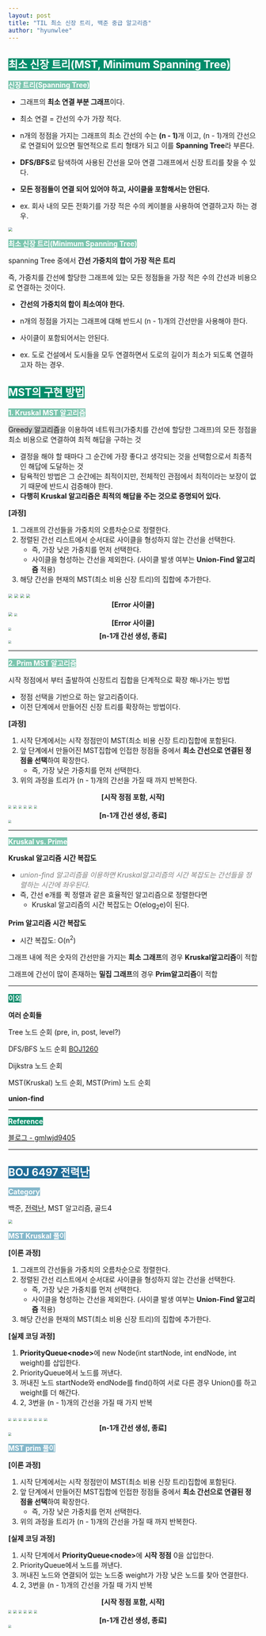 ```yaml
---
layout: post
title: "TIL 최소 신장 트리, 백준 중급 알고리즘"
author: "hyunwlee"
---
```


## <span style="background-color:#028C6A; color:white">최소 신장 트리(MST, Minimum Spanning Tree)</span>

<span style="background-color:#7BC5AE; color:white"><strong>신장 트리(Spanning Tree)</strong></span>

- 그래프의 <strong>최소 연결 부분 그래프</strong>이다.

- 최소 연결 = 간선의 수가 가장 적다.

- n개의 정점을 가지는 그래프의 최소 간선의 수는 <strong>(n - 1)</strong>개 이고, (n - 1)개의 간선으로 연결되어 있으면 필연적으로 트리 형태가 되고 이를 <strong>Spanning Tree</strong>라 부른다.
- <strong>DFS/BFS</strong>로 탐색하여 사용된 간선을 모아 연결 그래프에서 신장 트리를 찾을 수 있다.
- <strong>모든 정점들이 연결 되어 있어야 하고, 사이클을 포함해서는 안된다.</strong>
- ex. 회사 내의 모든 전화기를 가장 적은 수의 케이블을 사용하여 연결하고자 하는 경우.

<img src="https://github.com/hyunwlee-dev/TIL/blob/a5c5806744f71769919f66d25e3b199d03881e47/images/til211001/mst1.png?raw=true" style="zoom:50%;" />

<span style="background-color:#7BC5AE; color:white"><strong>최소 신장 트리(Minimum Spanning Tree)</strong></span>

spanning Tree 중에서 <strong>간선 가중치의 합이 가장 적은 트리</strong>

즉, 가중치를 간선에 할당한 그래프에 있는 모든 정점들을 가장 적은 수의 간선과 비용으로 연결하는 것이다.

- <strong>간선의 가중치의 합이 최소여야 한다.</strong>

- n개의 정점을 가지는 그래프에 대해 반드시 (n - 1)개의 간선만을 사용해야 한다.
- 사이클이 포함되어서는 안된다.
- ex. 도로 건설에서 도시들을 모두 연결하면서 도로의 길이가 최소가 되도록 연결하고자 하는 경우.



## <span style="background-color:#028C6A; color:white">MST의 구현 방법</span>

<span style="background-color:#7BC5AE; color:white"><strong>1. Kruskal MST 알고리즘</strong></span>

<span style="background-color:lightgray">Greedy 알고리즘</span>을 이용하여 네트워크(가중치를 간선에 할당한 그래프)의 모든 정점을 최소 비용으로 연결하여 최적 해답을 구하는 것

- 결정을 해야 할 때마다 그 순간에 가장 좋다고 생각되는 것을 선택함으로서 최종적인 해답에 도달하는 것
- 탐욕적인 방법은 그 순간에는 최적이지만, 전체적인 관점에서 최적이라는 보장이 없기 때문에 반드시 검증해야 한다.
- <strong>다행히 Kruskal 알고리즘은 최적의 해답을 주는 것으로 증명되어 있다. </strong>

<strong>[과정]</strong>

1. 그래프의 간선들을 가중치의 오름차순으로 정렬한다.
2. 정렬된 간선 리스트에서 순서대로 사이클을 형성하지 않는 간선을 선택한다.
   - 즉, 가장 낮은 가중치를 먼저 선택한다.
   - 사이클을 형성하는 간선을 제외한다. (사이클 발생 여부는 <strong>Union-Find 알고리즘</strong> 적용)
3. 해당 간선을 현재의 MST(최소 비용 신장 트리)의 집합에 추가한다.



<img src="https://github.com/hyunwlee-dev/TIL/blob/f67646c90fd0c7e6a7fd74724c7c0a2816c209f7/images/til211001/kruskal1.png?raw=true" style="zoom:50%;" />

<img src="https://github.com/hyunwlee-dev/TIL/blob/f67646c90fd0c7e6a7fd74724c7c0a2816c209f7/images/til211001/kruskal2.png?raw=true" style="zoom:50%;" />

<img src="https://github.com/hyunwlee-dev/TIL/blob/f67646c90fd0c7e6a7fd74724c7c0a2816c209f7/images/til211001/kruskal3.png?raw=true" style="zoom:50%;" />

<img src="https://github.com/hyunwlee-dev/TIL/blob/f67646c90fd0c7e6a7fd74724c7c0a2816c209f7/images/til211001/kruskal4.png?raw=true" style="zoom:50%;" />

<center><strong>[Error 사이클]</strong></center>

<img src="https://github.com/hyunwlee-dev/TIL/blob/f67646c90fd0c7e6a7fd74724c7c0a2816c209f7/images/til211001/kruskal5.png?raw=true" style="zoom:50%;" />

<img src="https://github.com/hyunwlee-dev/TIL/blob/00be3884deca7836508849995ce1033e828f7369/images/til211001/kruskal6.png?raw=true" style="zoom:37%;" />

<center><strong>[Error 사이클]</strong></center>

<img src="https://github.com/hyunwlee-dev/TIL/blob/00be3884deca7836508849995ce1033e828f7369/images/til211001/kruskal7.png?raw=true" style="zoom:37%;" />

<center><strong>[n-1개 간선 생성, 종료]</strong></center>

<img src="https://github.com/hyunwlee-dev/TIL/blob/00be3884deca7836508849995ce1033e828f7369/images/til211001/kruskal8.png?raw=true" style="zoom:37%;" />

---

<span style="background-color:#7BC5AE; color:white"><strong>2. Prim MST 알고리즘</strong></span>

시작 정점에서 부터 출발하여 신장트리 집합을 단계적으로 확장 해나가는 방법

- 정점 선택을 기반으로 하는 알고리즘이다.
- 이전 단계에서 만들어진 신장 트리를 확장하는 방법이다.

<strong>[과정]</strong>

1. 시작 단계에서는 시작 정점만이 MST(최소 비용 신장 트리)집합에 포함된다.
2. 앞 단계에서 만들어진 MST집합에 인접한 정점들 중에서 <strong>최소 간선으로 연결된 정점을 선택</strong>하여 확장한다.
   - 즉, 가장 낮은 가중치를 먼저 선택한다.
3. 위의 과정을 트리가 (n - 1)개의 간선을 가질 때 까지 반복한다.

<center><strong>[시작 정점 포함, 시작]</strong></center>

<img src="https://github.com/hyunwlee-dev/TIL/blob/f833132eee791a56575b4b710f10b25c6829042a/images/til211001/prim1.png?raw=true" style="zoom:40%;" />

  

<img src="https://github.com/hyunwlee-dev/TIL/blob/f833132eee791a56575b4b710f10b25c6829042a/images/til211001/prim2.png?raw=true" style="zoom:40%;" />

  

<img src="https://github.com/hyunwlee-dev/TIL/blob/f833132eee791a56575b4b710f10b25c6829042a/images/til211001/prim3.png?raw=true" style="zoom:40%;" />

  

<img src="https://github.com/hyunwlee-dev/TIL/blob/f833132eee791a56575b4b710f10b25c6829042a/images/til211001/prim4.png?raw=true" style="zoom:40%;" />

  

<img src="https://github.com/hyunwlee-dev/TIL/blob/f833132eee791a56575b4b710f10b25c6829042a/images/til211001/prim5.png?raw=true" style="zoom:40%;" />

  

<img src="https://github.com/hyunwlee-dev/TIL/blob/f833132eee791a56575b4b710f10b25c6829042a/images/til211001/prim6.png?raw=true" style="zoom:40%;" />

  

<center><strong>[n-1개 간선 생성, 종료]</strong></center>

<img src="https://github.com/hyunwlee-dev/TIL/blob/f833132eee791a56575b4b710f10b25c6829042a/images/til211001/prim7.png?raw=true" style="zoom:40%;" />





---

<span style="background-color:#7BC5AE; color:white"><strong>Kruskal vs. Prime</strong></span>

<strong>Kruskal 알고리즘 시간 복잡도</strong>

- <span style="color:gray">_union-find 알고리즘을 이용하면 Kruskal알고리즘의 시간 복잡도는 간선들을 정렬하는 시간에 좌우된다._</span>
- 즉, 간선 e개를 퀵 정렬과 같은 효율적인 알고리즘으로 정렬한다면
  - Kruskal 알고리즘의 시간 복잡도는 O(elog<sub>2</sub>e)이 된다.

<strong>Prim 알고리즘 시간 복잡도</strong>

- 시간 복잡도: O(n<sup>2</sup>)



그래프 내에 적은 숫자의 간선만을 가지는 <strong>희소 그래프</strong>의 경우 <strong>Kruskal알고리즘</strong>이 적합

그래프에 간선이 많이 존재하는 <strong>밀집 그래프</strong>의 경우 <strong>Prim알고리즘</strong>이 적합

---

<span style="background-color:#028C6A; color:white"><strong>이외</strong></span>

<strong>여러 순회들</strong>

Tree 노드 순회 (pre, in, post, level?)

DFS/BFS 노드 순회 [BOJ1260](https://www.acmicpc.net/problem/1260)

Dijkstra 노드 순회

MST(Kruskal) 노드 순회, MST(Prim) 노드 순회  



<strong>union-find</strong>

---

<span style="background-color:#028C6A; color:white"><strong>Reference</strong></span>

[블로그 - gmlwjd9405](https://gmlwjd9405.github.io/2018/08/28/algorithm-mst.html)

---

## <span style="background-color:#1D6A96; color:white">BOJ 6497 전력난</span>

<span style="background-color:#85B8CB; color:white"><strong> Category</strong></span>

백준, [전력난](https://www.acmicpc.net/problem/6497), MST 알고리즘, 골드4

<img src="https://github.com/hyunwlee-dev/TIL/blob/6cc2606015e7afe276d90b3e5a61387653b15e62/images/til211001/powerShortage.png?raw=true" style="zoom:50%;" />

<span style="background-color:#85B8CB; color:white"><strong>MST Kruskal 풀이</strong></span>

<strong>[이론 과정]</strong>

1. 그래프의 간선들을 가중치의 오름차순으로 정렬한다.
2. 정렬된 간선 리스트에서 순서대로 사이클을 형성하지 않는 간선을 선택한다.
   - 즉, 가장 낮은 가중치를 먼저 선택한다.
   - 사이클을 형성하는 간선을 제외한다. (사이클 발생 여부는 <strong>Union-Find 알고리즘</strong> 적용)
3. 해당 간선을 현재의 MST(최소 비용 신장 트리)의 집합에 추가한다.

<strong>[실제 코딩 과정]</strong>

1. <strong>PriorityQueue\<node></strong>에 new Node(int startNode, int endNode, int weight)를 삽입한다.
2. PriorityQueue에서 노드를 꺼낸다.
3. 꺼내진 노드 startNode와 endNode를 find()하여 서로 다른 경우 Union()를 하고 weight를 더 해간다.
4. 2, 3번을 (n - 1)개의 간선을 가질 때 가지 반복

<img src="https://github.com/hyunwlee-dev/TIL/blob/9cd72815b9be932f3d7162b53d4b3315d63ea6ce/images/til211001/kruskal9.png?raw=true" style="zoom:40%;"/>

  

<img src="https://github.com/hyunwlee-dev/TIL/blob/9cd72815b9be932f3d7162b53d4b3315d63ea6ce/images/til211001/kruskal10.png?raw=true" style="zoom:40%;"/>

  

<img src="https://github.com/hyunwlee-dev/TIL/blob/9cd72815b9be932f3d7162b53d4b3315d63ea6ce/images/til211001/kruskal11.png?raw=true" style="zoom:40%;"/>

  

<img src="https://github.com/hyunwlee-dev/TIL/blob/9cd72815b9be932f3d7162b53d4b3315d63ea6ce/images/til211001/kruskal12.png?raw=true" style="zoom:40%;"/>

  

<img src="https://github.com/hyunwlee-dev/TIL/blob/9cd72815b9be932f3d7162b53d4b3315d63ea6ce/images/til211001/kruskal13.png?raw=true" style="zoom:40%;"/>

  

<img src="https://github.com/hyunwlee-dev/TIL/blob/9cd72815b9be932f3d7162b53d4b3315d63ea6ce/images/til211001/kruskal14.png?raw=true" style="zoom:40%;"/>

  

<img src="https://github.com/hyunwlee-dev/TIL/blob/9cd72815b9be932f3d7162b53d4b3315d63ea6ce/images/til211001/kruskal15.png?raw=true" style="zoom:40%;"/>

  

<img src="https://github.com/hyunwlee-dev/TIL/blob/9cd72815b9be932f3d7162b53d4b3315d63ea6ce/images/til211001/kruskal16.png?raw=true" style="zoom:40%;"/>

  

<center><strong>[n-1개 간선 생성, 종료]</strong></center>

<img src="https://github.com/hyunwlee-dev/TIL/blob/9cd72815b9be932f3d7162b53d4b3315d63ea6ce/images/til211001/kruskal17.png?raw=true" style="zoom:40%;"/>

  <script src="https://gist.github.com/hyunwlee-dev/c0b5211d68c92054aad57db401ae693c.js"></script>

<span style="background-color:#85B8CB; color:white"><strong>MST prim 풀이</strong></span>

<strong>[이론 과정]</strong>

1. 시작 단계에서는 시작 정점만이 MST(최소 비용 신장 트리)집합에 포함된다.
2. 앞 단계에서 만들어진 MST집합에 인접한 정점들 중에서 <strong>최소 간선으로 연결된 정점을 선택</strong>하여 확장한다.
   - 즉, 가장 낮은 가중치를 먼저 선택한다.
3. 위의 과정을 트리가 (n - 1)개의 간선을 가질 때 까지 반복한다.

<strong>[실제 코딩 과정]</strong>

1. 시작 단계에서 <strong>PriorityQueue\<node></strong>에 <strong>시작 정점</strong> 0을 삽입한다.
2. PriorityQueue에서 노드를 꺼낸다.
3. 꺼내진 노드와 연결되어 있는 노드중 weight가 가장 낮은 노드를 찾아 연결한다.
4. 2, 3번을 (n - 1)개의 간선을 가질 때 가지 반복



<center><strong>[시작 정점 포함, 시작]</strong></center>

<img src="https://github.com/hyunwlee-dev/TIL/blob/955c0349cfeb5a9c42a85094ed451ede2e5a9eb7/images/til211001/prim8.png?raw=true" style="zoom:40%;"/>

  

<img src="https://github.com/hyunwlee-dev/TIL/blob/955c0349cfeb5a9c42a85094ed451ede2e5a9eb7/images/til211001/prim9.png?raw=true" style="zoom:40%;"/>

  

<img src="https://github.com/hyunwlee-dev/TIL/blob/955c0349cfeb5a9c42a85094ed451ede2e5a9eb7/images/til211001/prim10.png?raw=true" style="zoom:40%;"/>

  

<img src="https://github.com/hyunwlee-dev/TIL/blob/955c0349cfeb5a9c42a85094ed451ede2e5a9eb7/images/til211001/prim11.png?raw=true" style="zoom:40%;"/>

  

<img src="https://github.com/hyunwlee-dev/TIL/blob/955c0349cfeb5a9c42a85094ed451ede2e5a9eb7/images/til211001/prim12.png?raw=true" style="zoom:40%;"/>

  

<img src="https://github.com/hyunwlee-dev/TIL/blob/955c0349cfeb5a9c42a85094ed451ede2e5a9eb7/images/til211001/prim13.png?raw=true" style="zoom:40%;"/>

   

<center><strong>[n-1개 간선 생성, 종료]</strong></center>

<img src="https://github.com/hyunwlee-dev/TIL/blob/77099f4e7c67903e55775d744338e93ac9e54935/images/til211001/prim14.png?raw=true" style="zoom:40%;"/>

  

<script src="https://gist.github.com/hyunwlee-dev/433b44bdbde6ec26f4b72b7aaf15c6d0.js"></script>
